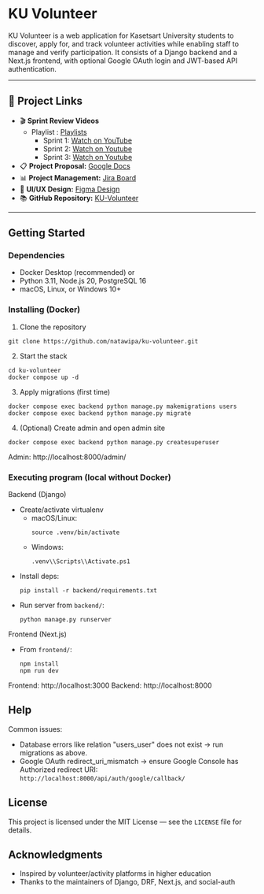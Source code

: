 # KU Volunteer

KU Volunteer is a web application for Kasetsart University students to discover, apply for, and track volunteer activities while enabling staff to manage and verify participation. It consists of a Django backend and a Next.js frontend, with optional Google OAuth login and JWT-based API authentication.

---
## 📌 Project Links
- 🎬 **Sprint Review Videos**
  - Playlist : [Playlists](https://youtube.com/playlist?list=PL-agTHiNrXJK620Vo5P6VZCPbh5BCq6Qu&si=EKEUJKmh41vWM9dX)
    - Sprint 1: [Watch on YouTube](https://www.youtube.com/watch?v=TEeooISUzhA)
    - Sprint 2: [Watch on Youtube](https://youtu.be/Qx_UI-_u6G8)
    - Sprint 3: [Watch on Youtube](https://www.youtube.com/watch?v=0Lb2iRNIzEw&list=PL-agTHiNrXJK620Vo5P6VZCPbh5BCq6Qu&index=3)
- 📋 **Project Proposal:** [Google Docs](https://docs.google.com/document/d/1dSgomn033W_DnCxLYvI9i7PCp6DdOQVSv9pmEwO-aZQ/edit?usp=sharing)
- 📊 **Project Management:** [Jira Board](https://ku-team-f030w3d7.atlassian.net/jira/software/projects/KV/boards/35/backlog)
- 🎨 **UI/UX Design:** [Figma Design](https://www.figma.com/design/xlDIr7uXlz8cMf5fttJkrg/KU-Volunteer?node-id=0-1&p=f&t=nzDc8F16H0CUbju9-0)
- 📚 **GitHub Repository:** [KU-Volunteer](https://github.com/natawipa/ku-volunteer)
---

## Getting Started

### Dependencies
- Docker Desktop (recommended) or
- Python 3.11, Node.js 20, PostgreSQL 16
- macOS, Linux, or Windows 10+

### Installing (Docker)
1. Clone the repository
```
git clone https://github.com/natawipa/ku-volunteer.git
```
2. Start the stack
```
cd ku-volunteer
docker compose up -d
```
3. Apply migrations (first time)
```
docker compose exec backend python manage.py makemigrations users
docker compose exec backend python manage.py migrate
```
4. (Optional) Create admin and open admin site
```
docker compose exec backend python manage.py createsuperuser
```
Admin: http://localhost:8000/admin/

### Executing program (local without Docker)

Backend (Django)
- Create/activate virtualenv
	- macOS/Linux: 
      ```
      source .venv/bin/activate
      ```
	- Windows: 
      ```
      .venv\\Scripts\\Activate.ps1
      ```
- Install deps: 
  ```
  pip install -r backend/requirements.txt
  ```
- Run server from `backend/`: 
  ```
  python manage.py runserver
  ```

Frontend (Next.js)
- From `frontend/`: 
  ```
  npm install
  npm run dev
  ```


Frontend: http://localhost:3000 
Backend: http://localhost:8000

## Help

Common issues:
- Database errors like relation "users_user" does not exist → run migrations as above.
- Google OAuth redirect_uri_mismatch → ensure Google Console has Authorized redirect URI:
	`http://localhost:8000/api/auth/google/callback/`

## License

This project is licensed under the MIT License — see the `LICENSE` file for details.

## Acknowledgments

- Inspired by volunteer/activity platforms in higher education
- Thanks to the maintainers of Django, DRF, Next.js, and social-auth
